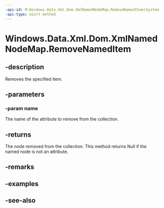 ```yaml
---
-api-id: M:Windows.Data.Xml.Dom.XmlNamedNodeMap.RemoveNamedItem(System.String)
-api-type: winrt method
---
```


<!-- Method syntax
public Windows.Data.Xml.Dom.IXmlNode RemoveNamedItem(System.String name)
-->

# Windows.Data.Xml.Dom.XmlNamedNodeMap.RemoveNamedItem

## -description
Removes the specified item.

## -parameters
### -param name
The name of the attribute to remove from the collection.

## -returns
The node removed from the collection. This method returns Null if the named node is not an attribute.

## -remarks

## -examples

## -see-also
